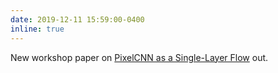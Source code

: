 ```yaml
---
date: 2019-12-11 15:59:00-0400
inline: true
---
```


New workshop paper on [PixelCNN as a Single-Layer Flow](http://bayesiandeeplearning.org/2019/papers/36.pdf) out.
